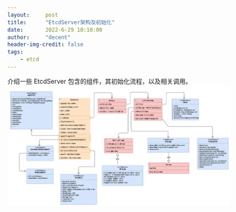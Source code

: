```yaml
---
layout:     post
title:      "EtcdServer架构及初始化"
date:       2022-6-29 10:10:00
author:     "decent"
header-img-credit: false
tags:
    - etcd
---
```


介绍一些 EtcdServer 包含的组件，其初始化流程，以及相关调用。
![](/img/in-post/all-in-one/2022-06-29-11-16-20.png)